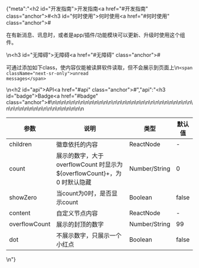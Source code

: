 {"meta":"<h2 id=\"&#x5F00;&#x53D1;&#x6307;&#x5357;\">&#x5F00;&#x53D1;&#x6307;&#x5357;<a href=\"#&#x5F00;&#x53D1;&#x6307;&#x5357;\" class=\"anchor\">#</a></h2><h3 id=\"&#x4F55;&#x65F6;&#x4F7F;&#x7528;\">&#x4F55;&#x65F6;&#x4F7F;&#x7528;<a href=\"#&#x4F55;&#x65F6;&#x4F7F;&#x7528;\" class=\"anchor\">#</a></h3><p>&#x5728;&#x6709;&#x65B0;&#x6D88;&#x606F;&#x3001;&#x8BAF;&#x606F;&#x65F6;&#xFF0C;&#x6216;&#x8005;&#x662F;app/&#x63D2;&#x4EF6;/&#x529F;&#x80FD;&#x6A21;&#x5757;&#x53EF;&#x4EE5;&#x66F4;&#x65B0;&#x3001;&#x5347;&#x7EA7;&#x65F6;&#x4F7F;&#x7528;&#x8FD9;&#x4E2A;&#x7EC4;&#x4EF6;&#x3002;</p>\n<h3 id=\"&#x65E0;&#x969C;&#x788D;\">&#x65E0;&#x969C;&#x788D;<a href=\"#&#x65E0;&#x969C;&#x788D;\" class=\"anchor\">#</a></h3><p>&#x53EF;&#x901A;&#x8FC7;&#x6DFB;&#x52A0;&#x5982;&#x4E0B;class&#xFF0C;&#x4F7F;&#x5185;&#x5BB9;&#x4EC5;&#x80FD;&#x88AB;&#x8BFB;&#x5C4F;&#x8F6F;&#x4EF6;&#x8BFB;&#x53D6;&#xFF0C;&#x4F46;&#x4E0D;&#x4F1A;&#x5C55;&#x793A;&#x5230;&#x9875;&#x9762;&#x4E0A;\n<code>&lt;span className=&quot;next-sr-only&quot;&gt;unread messages&lt;/span&gt;</code></p>\n<h2 id=\"api\">API<a href=\"#api\" class=\"anchor\">#</a></h2>","api":"<h3 id=\"badge\">Badge<a href=\"#badge\" class=\"anchor\">#</a></h3><table>\n<thead>\n<tr>\n<th>&#x53C2;&#x6570;</th>\n<th>&#x8BF4;&#x660E;</th>\n<th>&#x7C7B;&#x578B;</th>\n<th>&#x9ED8;&#x8BA4;&#x503C;</th>\n</tr>\n</thead>\n<tbody>\n<tr>\n<td>children</td>\n<td>&#x5FBD;&#x7AE0;&#x4F9D;&#x6258;&#x7684;&#x5185;&#x5BB9;</td>\n<td>ReactNode</td>\n<td>-</td>\n</tr>\n<tr>\n<td>count</td>\n<td>&#x5C55;&#x793A;&#x7684;&#x6570;&#x5B57;&#xFF0C;&#x5927;&#x4E8E; overflowCount &#x65F6;&#x663E;&#x793A;&#x4E3A; ${overflowCount}+&#xFF0C;&#x4E3A; 0 &#x65F6;&#x9ED8;&#x8BA4;&#x9690;&#x85CF;</td>\n<td>Number/String</td>\n<td>0</td>\n</tr>\n<tr>\n<td>showZero</td>\n<td>&#x5F53;count&#x4E3A;0&#x65F6;&#xFF0C;&#x662F;&#x5426;&#x663E;&#x793A;count</td>\n<td>Boolean</td>\n<td>false</td>\n</tr>\n<tr>\n<td>content</td>\n<td>&#x81EA;&#x5B9A;&#x4E49;&#x8282;&#x70B9;&#x5185;&#x5BB9;</td>\n<td>ReactNode</td>\n<td>-</td>\n</tr>\n<tr>\n<td>overflowCount</td>\n<td>&#x5C55;&#x793A;&#x7684;&#x5C01;&#x9876;&#x7684;&#x6570;&#x5B57;</td>\n<td>Number/String</td>\n<td>99</td>\n</tr>\n<tr>\n<td>dot</td>\n<td>&#x4E0D;&#x5C55;&#x793A;&#x6570;&#x5B57;&#xFF0C;&#x53EA;&#x5C55;&#x793A;&#x4E00;&#x4E2A;&#x5C0F;&#x7EA2;&#x70B9;</td>\n<td>Boolean</td>\n<td>false</td>\n</tr>\n</tbody>\n</table>\n"}